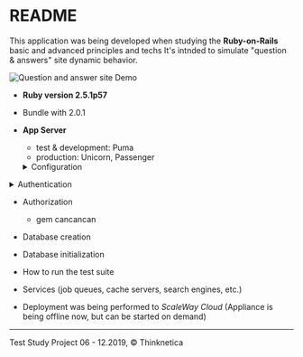 # README

This application was being developed when studying the __Ruby-on-Rails__ basic and advanced principles and techs It's intnded to simulate "question & answers" site dynamic behavior.

![Question and answer site Demo](../demo_assets/demo/ror-pro.gif?raw=true) 
* __Ruby version 2.5.1p57__

* Bundle with 2.0.1

* __App Server__
  - test & development: Puma
  - production: Unicorn, Passenger

  <details>
  <summary>Configuration</summary>

  + rails 5.2.3
  + rack 2.0.7
  + slim 4.0.1
  + cocoon 1.2.14
  + thinking-sphinx 4.4.1
  + capybara 3.29.0
  + rspec-core 3.8.2
  + rspec-rails 3.8.2
  </details>
  
<details>
<summary>Authentication</summary>
  
+ gem devise
+ gem omniauth
   + gem omniauth-github
   + gem omniauth-vkontakte
</details>
     
* Authorization
   -  gem cancancan

  
* Database creation

* Database initialization

* How to run the test suite

* Services (job queues, cache servers, search engines, etc.)

* Deployment was being performed to _ScaleWay Cloud_
  (Appliance is being offline now, but can be started on demand) 

<hr>
Test Study Project 06 - 12.2019, <span>&#169;</span> Thinknetica
